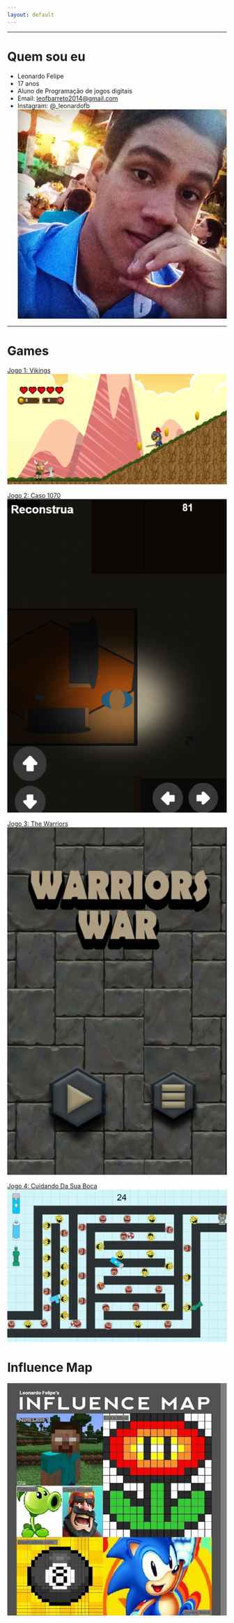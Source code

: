 ```yaml
---
layout: default
---
```


* * *
# Quem sou eu  
- Leonardo Felipe  
- 17 anos  
- Aluno de Programação de jogos digitais  
- Email: leofbarreto2014@gmail.com  
- Instagram: @_leonardofb  
![leo](https://github.com/LeonardoFelipe/Leo/blob/master/leo.jpg?raw=true)  
* * *  
# Games  
[Jogo 1: Vikings](https://tanhuayu.github.io/Viking/) 
![viking](https://github.com/LeonardoFelipe/viking/blob/master/viking.png?raw=true)  

[Jogo 2: Caso 1070](https://leonardofelipe.github.io/CASO1070/)  
![1070](https://github.com/LeonardoFelipe/viking/blob/master/1070.png?raw=true)  

[Jogo 3: The Warriors](https://leonardofelipe.github.io/WarriorsWar/)  
![warriors](https://github.com/LeonardoFelipe/viking/blob/master/clash.png?raw=true)  

[Jogo 4: Cuidando Da Sua Boca](https://wesleylandia.github.io/CuidedasuaBoca/)  
![boca](https://github.com/LeonardoFelipe/viking/blob/master/boca.png?raw=true)  
# Influence Map
![map](https://github.com/LeonardoFelipe/viking/blob/master/Map%20influence%20(1).jpg?raw=true)  
